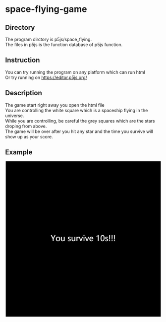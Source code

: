 # space-flying-game

## Directory
The program dirctory is p5js/space_flying. <br/>
The files in p5js is the function database of p5js function. <br/>

## Instruction
You can try running the program on any platform which can run html <br/>
Or try running on https://editor.p5js.org/

## Description
The game start right away you open the html file <br/>
You are controlling the white square which is a spaceship flying in the universe. <br/>
While you are controlling, be careful the grey squares which are the stars droping from above. <br/>
The game will be over after you hit any star and the time you survive will show up as your score. <br/>

## Example
![alt text](https://github.com/JeffreyC1998/space-flying-game/blob/master/score.JPG)
